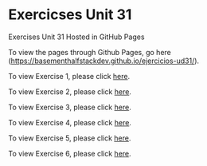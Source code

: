 # Exercicses Unit 31
Exercises Unit 31 Hosted in GitHub Pages

To view the pages through Github Pages, go here (https://basementhalfstackdev.github.io/ejercicios-ud31/).

To view Exercise 1, please click [here](./Exercise%201/index.html).

To view Exercise 2, please click [here](./Exercise%202/index.html).

To view Exercise 3, please click [here](./Exercise%203/index.html).

To view Exercise 4, please click [here](./Exercise%204/index.html).

To view Exercise 5, please click [here](./Exercise%205/index.html).

To view Exercise 6, please click [here](./Exercise%206/index.html).
